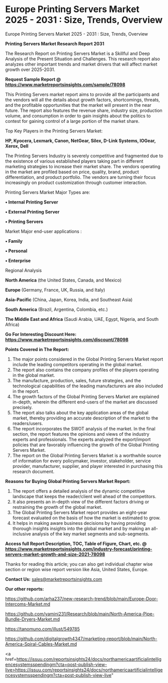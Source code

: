 # Europe Printing Servers Market 2025 - 2031 : Size, Trends, Overview
 Europe Printing Servers Market 2025 - 2031 : Size, Trends, Overview

<strong>Printing Servers Market Research Report 2031</strong>

The Research Report on Printing Servers Market is a Skillful and Deep Analysis of the Present Situation and Challenges. This research report also analyzes other important trends and market drivers that will affect market growth over 2025-2031.

<strong>Request Sample Report @ <a href=https://www.marketreportsinsights.com/sample/78098>https://www.marketreportsinsights.com/sample/78098</a></strong>

This Printing Servers market report aims to provide all the participants and the vendors will all the details about growth factors, shortcomings, threats, and the profitable opportunities that the market will present in the near future. The report also features the revenue share, industry size, production volume, and consumption in order to gain insights about the politics to contest for gaining control of a large portion of the market share.

Top Key Players in the Printing Servers Market:

<strong>HP, Kyocera, Lexmark, Canon, NetGear, Silex, D-Link Systems, IOGear, Xerox, Dell</strong>

The Printing Servers Industry is severely competitive and fragmented due to the existence of various established players taking part in different marketing strategies to increase their market share. The vendors operating in the market are profiled based on price, quality, brand, product differentiation, and product portfolio. The vendors are turning their focus increasingly on product customization through customer interaction.

Printing Servers Market Major Types are:

<strong>• Internal Printing Server

• External Printing Server

• Printing Servers</strong>

Market Major end-user applications :

<strong>• Family

• Personal

• Enterprise</strong>

Regional Analysis

</u><strong><b>North America</b></strong> (the United States, Canada, and Mexico)

<strong><b>Europe </b></strong>(Germany, France, UK, Russia, and Italy)

<strong><b>Asia-Pacific</b></strong> (China, Japan, Korea, India, and Southeast Asia)

<strong><b>South America</b></strong> (Brazil, Argentina, Colombia, etc.)

<strong><b>The Middle East and Africa</b></strong> (Saudi Arabia, UAE, Egypt, Nigeria, and South Africa)

<strong>Go For Interesting Discount Here: <a href=https://www.marketreportsinsights.com/discount/78098>https://www.marketreportsinsights.com/discount/78098</a></strong>

<strong>Points Covered in The Report:</strong>
<ol>
  <li>The major points considered in the Global Printing Servers Market report include the leading competitors operating in the global market.</li>
  <li>The report also contains the company profiles of the players operating in the global market.</li>
  <li>The manufacture, production, sales, future strategies, and the technological capabilities of the leading manufacturers are also included in the report.</li>
  <li>The growth factors of the Global Printing Servers Market are explained in-depth, wherein the different end-users of the market are discussed precisely.</li>
  <li>The report also talks about the key application areas of the global market, thereby providing an accurate description of the market to the readers/users.</li>
  <li>The report incorporates the SWOT analysis of the market. In the final section, the report features the opinions and views of the industry experts and professionals. The experts analyzed the export/import policies that are favorably influencing the growth of the Global Printing Servers Market.</li>
  <li>The report on the Global Printing Servers Market is a worthwhile source of information for every policymaker, investor, stakeholder, service provider, manufacturer, supplier, and player interested in purchasing this research document.</li>
</ol>
<strong>Reasons for Buying Global Printing Servers Market Report:</strong>

<ol>
  <li>The report offers a detailed analysis of the dynamic competitive landscape that keeps the reader/client well ahead of the competitors.</li>
  <li>It also presents an in-depth view of the different factors driving or restraining the growth of the global market.</li>
  <li>The Global Printing Servers Market report provides an eight-year forecast evaluated on the basis of how the market is estimated to grow.</li>
  <li>It helps in making aware business decisions by having providing thorough insights insights into the global market and by making an all-inclusive analysis of the key market segments and sub-segments.</li>
</ol>
<strong>Access full Report Description, TOC, Table of Figure, Chart, etc. @ <a href=https://www.marketreportsinsights.com/industry-forecast/printing-servers-market-growth-and-size-2021-78098>https://www.marketreportsinsights.com/industry-forecast/printing-servers-market-growth-and-size-2021-78098</a></strong>


Thanks for reading this article; you can also get individual chapter wise section or region wise report version like Asia, United States, Europe.

<strong>Contact Us:</strong>
sales@marketreportsinsights.com

<strong>Our other reports:</strong>

<a href=https://github.com/arha237/new-research-trend/blob/main/Europe-Door-Intercoms-Market.md>https://github.com/arha237/new-research-trend/blob/main/Europe-Door-Intercoms-Market.md</a>

<a href=https://github.com/yamini231/Research/blob/main/North-America-Pipe-Bundle-Dryers-Market.md>https://github.com/yamini231/Research/blob/main/North-America-Pipe-Bundle-Dryers-Market.md</a>

<a href=https://tanomuno.com/illust/549785>https://tanomuno.com/illust/549785</a>

<a href=https://github.com/digitalgrowth4347/marketing-report/blob/main/North-America-Spiral-Cables-Market.md>https://github.com/digitalgrowth4347/marketing-report/blob/main/North-America-Spiral-Cables-Market.md</a>

<a href=https://issuu.com/reportsinsights24/docs/northamericaartificialintelligencesystemsspendingm?cta=post-publish-view-live>https://issuu.com/reportsinsights24/docs/northamericaartificialintelligencesystemsspendingm?cta=post-publish-view-live</a>"
